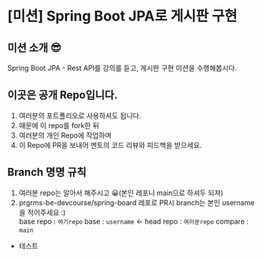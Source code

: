 # [미션] Spring Boot JPA로 게시판 구현

## 미션 소개 😎
Spring Boot JPA - Rest API를 강의를 듣고, 게시판 구현 미션을 수행해봅시다.

## 이곳은 공개 Repo입니다.
1. 여러분의 포트폴리오로 사용하셔도 됩니다.
2. 때문에 이 repo를 fork한 뒤
3. 여러분의 개인 Repo에 작업하며 
4. 이 Repo에 PR을 보내어 멘토의 코드 리뷰와 피드백을 받으세요.

## Branch 명명 규칙
1.  여러분 repo는 알아서 해주시고 😀(본인 레포니 main으로 하셔두 되져)
2.  prgrms-be-devcourse/spring-board 레포로 PR시 branch는 본인 username을 적어주세요 :)  
base repo : `여기repo` base : `username` ← head repo : `여러분repo` compare : `main`

- 테스트